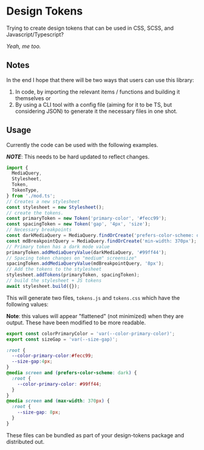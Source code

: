 # Design Tokens

Trying to create design tokens that can be used in CSS, SCSS, and
Javascript/Typescript?

_Yeah, me too._

## Notes

In the end I hope that there will be two ways that users can use this library:

1. In code, by importing the relevant items / functions and building it
   themselves or
2. By using a CLI tool with a config file (aiming for it to be TS, but
   considering JSON) to generate it the necessary files in one shot.

## Usage

Currently the code can be used with the following examples.

**_NOTE_**: This needs to be hard updated to reflect changes.

```ts
import {
  MediaQuery,
  Stylesheet,
  Token,
  TokenType,
} from './mod.ts';
// Creates a new stylesheet
const stylesheet = new Stylesheet();
// create the tokens.
const primaryToken = new Token('primary-color', '#fecc99');
const spacingToken = new Token('gap', '4px', 'size');
// Necessary breakpoints
const darkMediaQuery = MediaQuery.findOrCreate('prefers-color-scheme: dark');
const mdBreakpointQuery = MediaQuery.findOrCreate('min-width: 370px');
// Primary token has a dark mode value
primaryToken.addMediaQueryValue(darkMediaQuery, '#99ff44');
// Spacing token changes on "medium" screensize"
spacingToken.addMediaQueryValue(mdBreakpointQuery, '8px');
// Add the tokens to the stylesheet
stylesheet.addTokens(primaryToken, spacingToken);
// build the stylesheet + JS tokens
await stylesheet.build({});
```

This will generate two files, `tokens.js` and `tokens.css` which have the
following values:

**Note**: this values will appear "flattened" (not minimized) when they are
output. These have been modified to be more readable.

```js
export const colorPrimaryColor = 'var(--color-primary-color)';
export const sizeGap = 'var(--size-gap)';
```

```css
:root {
  --color-primary-color:#fecc99;
  --size-gap:4px;
}
@media screen and (prefers-color-scheme: dark) { 
  :root {
    --color-primary-color: #99ff44;
  }
}
@media screen and (max-width: 370px) { 
  :root {
    --size-gap: 8px;
  }
}
```

These files can be bundled as part of your design-tokens package and distributed
out.
